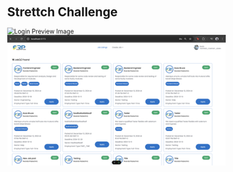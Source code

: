 # Strettch Challenge
![Login Preview Image](https://github.com/UNYUZIMFURA/strettch-challenge/blob/main/Screenshot%202024-12-16%20at%2008.58.59.png)
![Jobs Preview Image](https://github.com/UNYUZIMFURA/strettch-challenge/blob/main/Screenshot%202024-12-18%20at%2010.32.11.png)

